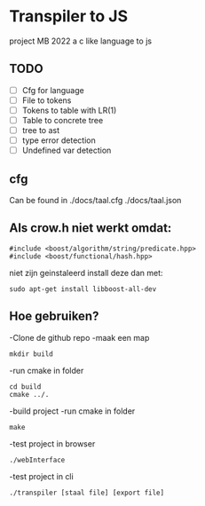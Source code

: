 # Transpiler to JS
project MB 2022 a c like language to js

## TODO
- [ ] Cfg for language
- [ ] File to tokens
- [ ] Tokens to table with LR(1)
- [ ] Table to concrete tree
- [ ] tree to ast
- [ ] type error detection
- [ ] Undefined var detection

## cfg
Can be found in
./docs/taal.cfg
./docs/taal.json

## Als crow.h niet werkt omdat:
```
#include <boost/algorithm/string/predicate.hpp>
#include <boost/functional/hash.hpp>
```
niet zijn geinstaleerd
install deze dan met:
```
sudo apt-get install libboost-all-dev
```

## Hoe gebruiken?
-Clone de github repo
-maak een map
```
mkdir build
```
-run cmake in folder
```
cd build
cmake ../.
```
-build project
-run cmake in folder
```
make
```
-test project in browser
```
./webInterface
```
-test project in cli
```
./transpiler [staal file] [export file]
```



